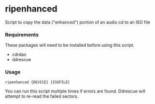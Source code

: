 # ripenhanced
Script to copy the data ("enhanced") portion of an audio cd to an ISO file

### Requirements
These packages will need to be installed before using this script.

* cdrdao
* ddrescue

### Usage
`ripenhanced {DEVICE} {ISOFILE}`

You can run this script multiple times if errors are found. Ddrescue will attempt to re-read the failed sectors.
